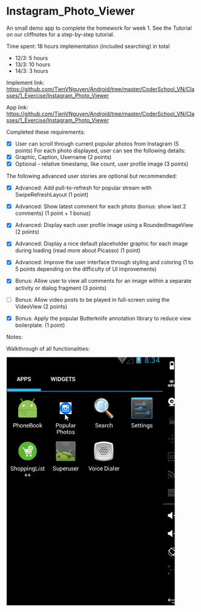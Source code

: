 # Instagram_Photo_Viewer
An small demo app to complete the homework for week 1. See the Tutorial on our cliffnotes for a step-by-step tutorial.

Time spent: 18 hours implementation (included searching) in total
 - 12/3: 5 hours
 - 13/3: 10 hours
 - 14/3: 3 hours

Implement link: https://github.com/TienVNguyen/Android/tree/master/CoderSchool_VN/Classes/1_Exercise/Instagram_Photo_Viewer

App link: https://github.com/TienVNguyen/Android/tree/master/CoderSchool_VN/Classes/1_Exercise/Instagram_Photo_Viewer

Completed these requirements:

 * [x] User can scroll through current popular photos from Instagram (5 points)
       For each photo displayed, user can see the following details:
 * [x] Graphic, Caption, Username (2 points)
 * [x] Optional - relative timestamp, like count, user profile image (3 points)

The following advanced user stories are optional but recommended:
 * [x] Advanced: Add pull-to-refresh for popular stream with SwipeRefreshLayout (1 point)
 * [x] Advanced: Show latest comment for each photo (bonus: show last 2 comments) (1 point + 1 bonus)
 * [x] Advanced: Display each user profile image using a RoundedImageView (2 points)
 * [x] Advanced: Display a nice default placeholder graphic for each image during loading (read more about Picasso) (1 point)
 * [x] Advanced: Improve the user interface through styling and coloring (1 to 5 points depending on the difficulty of UI improvements)
 * [x] Bonus: Allow user to view all comments for an image within a separate activity or dialog fragment (3 points)
 * [ ] Bonus: Allow video posts to be played in full-screen using the VideoView (2 points)
 * [x] Bonus: Apply the popular Butterknife annotation library to reduce view boilerplate. (1 point)

 
Notes:

Walkthrough of all functionalities:

![Video Walkthrough](basic_instagram_project.gif)